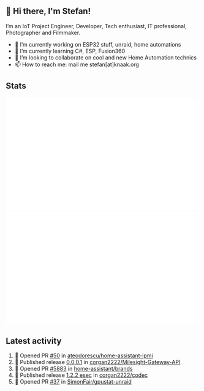 ## 👋 Hi there, I'm Stefan!
I’m an IoT Project Engineer, Developer, Tech enthusiast, IT professional, Photographer and Filmmaker.

- 🔭 I’m currently working on ESP32 stuff, unraid, home automations
- 🌱 I’m currently learning C#, ESP, Fusion360
- 👯 I’m looking to collaborate on cool and new Home Automation technics
- 📫 How to reach me: mail me stefan[at]knaak.org

## Stats

![](https://github.com/corgan2222/github-stats/blob/master/generated/overview.svg) ![](https://github.com/corgan2222/github-stats/blob/master/generated/languages.svg)


## Latest activity

<!--START_SECTION:activity-->
1. 💪 Opened PR [#50](https://github.com/ateodorescu/home-assistant-ipmi/pull/50) in [ateodorescu/home-assistant-ipmi](https://github.com/ateodorescu/home-assistant-ipmi)
2. 🚀 Published release [0.0.0.1](https://github.com/corgan2222/Milesight-Gateway-API/releases/tag/0.0.0.1) in [corgan2222/Milesight-Gateway-API](https://github.com/corgan2222/Milesight-Gateway-API)
3. 💪 Opened PR [#5883](https://github.com/home-assistant/brands/pull/5883) in [home-assistant/brands](https://github.com/home-assistant/brands)
4. 🚀 Published release [1.2.2 esec](https://github.com/corgan2222/codec/releases/tag/1.2.2) in [corgan2222/codec](https://github.com/corgan2222/codec)
5. 💪 Opened PR [#37](https://github.com/SimonFair/gpustat-unraid/pull/37) in [SimonFair/gpustat-unraid](https://github.com/SimonFair/gpustat-unraid)
<!--END_SECTION:activity-->

<!--

